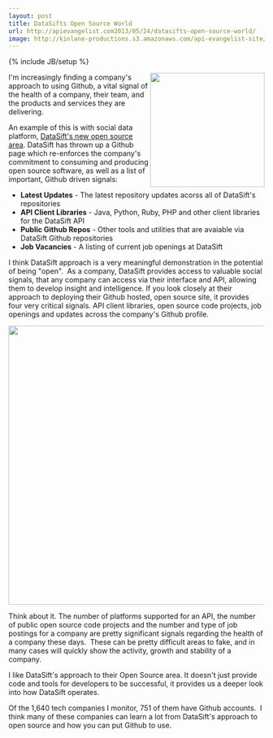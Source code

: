 ```yaml
---
layout: post
title: DataSifts Open Source World
url: http://apievangelist.com2013/05/24/datasifts-open-source-world/
image: http://kinlane-productions.s3.amazonaws.com/api-evangelist-site/blog/datasift-logo.png
---
```

{% include JB/setup %}<p>
     <a href="http://datasift.com/" target="_blank"><img src="https://s3.amazonaws.com/kinlane-productions/api-evangelist/datasift/datasift-logo.png"  width="225" align="right" /></a>
</p>
<p>
     I'm increasingly finding a company's approach to using Github, a vital signal of the health of a company, their team, and the products and services they are delivering.
</p>
<p>
     An example of this is with social data platform, <a href="http://datasift.github.io/">DataSift's new open source area</a>. DataSift has thrown up a Github page which re-enforces the company's commitment to consuming and producing open source software, as well as a list of important, Github driven signals:
</p>
<ul>
     <li>
          <strong>Latest Updates</strong> - The latest repository updates acorss all of DataSift's repositories
     </li>
     <li>
          <strong>API Client Libraries</strong> - Java, Python, Ruby, PHP and other client libraries for the DataSift API
     </li>
     <li>
          <strong>Public Github Repos</strong> - Other tools and utilities that are avaiable via DataSift Github repositories
     </li>
     <li>
          <strong>Job Vacancies</strong> - A listing of current job openings at DataSift
     </li>
</ul>
<p>
     I think DataSift approach is a very meaningful demonstration in the potential of being "open".  As a company, DataSift provides access to valuable social signals, that any company can access via their interface and API, allowing them to develop insight and intelligence. If you look closely at their approach to deploying their Github hosted, open source site, it provides four very critical signals. API client libraries, open source code projects, job openings and updates across the company's Github profile.
</p>
<p>
     <a href="http://datasift.github.io/" target="_blank"><img src="https://s3.amazonaws.com/kinlane-productions/api-evangelist/datasift/datasift-open-source.png"  width="550" /></a>
</p>
<p>
     Think about it. The number of platforms supported for an API, the number of public open source code projects and the number and type of job postings for a company are pretty significant signals regarding the health of a company these days.  These can be pretty difficult areas to fake, and in many cases will quickly show the activity, growth and stability of a company.
</p>
<p>
     I like DataSift's approach to their Open Source area. It doesn't just provide code and tools for developers to be successful, it provides us a deeper look into how DataSift operates.  
</p>
<p>
     Of the 1,640 tech companies I monitor, 751 of them have Github accounts.  I think many of these companies can learn a lot from DataSift's approach to open source and how you can put Github to use.
</p>
